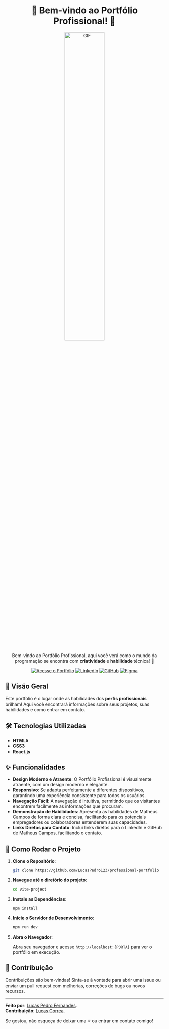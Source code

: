 <!-- Título -->
<h1 align="center">🚀 Bem-vindo ao Portfólio Profissional! 🚀</h1>

<!-- GIF Animado -->
<p align="center">
  <img src="https://i.postimg.cc/tTbNhfKB/preview.png" width="50%"alt="GIF" />
</p>

<!-- Descrição -->
<p align="center">
  Bem-vindo ao Portfólio Profissional, aqui você verá como o mundo da programação se encontra com <strong>criatividade </strong> e <strong>habilidade </strong>técnica! 🎉
</p>

<!-- Botões de Acesso -->
<p align="center">
  <a href="https://professional-portfolio-client.vercel.app/" target="_blank"><img src="https://img.shields.io/badge/Acesse o Portfólio-Agora!-brightgreen" alt="Acesse o Portfólio" /></a>
  <a href="https://www.linkedin.com/in/lucas-pedro-fernandes/" target="_blank"><img src="https://img.shields.io/badge/Contato via LinkedIn-0077B5?style=flat-square&logo=linkedin&logoColor=white" alt="LinkedIn" /></a>
  <a href="https://github.com/LucasPedro123" target="_blank"><img src="https://img.shields.io/badge/Confira o GitHub de Lucas Pedro-333?style=flat-square&logo=github&logoColor=white" alt="GitHub" /></a>
  <a href="https://www.figma.com/file/E8bQmZbgB2rX1vx5A4vM42/Untitled?type=design&mode=design&t=Q5lUq6OOqh0jxWzl-0" target="_blank"><img src="https://img.shields.io/badge/Confira o Projeto no Figma-F24E1E?style=flat-square&logo=figma&logoColor=white" alt="Figma" /></a>
</p>

<!-- Visão Geral -->
## 🌟 Visão Geral

Este portfólio é o lugar onde as habilidades dos <strong>perfis profissionais</strong> brilham! Aqui você encontrará informações sobre seus projetos, suas habilidades e como entrar em contato.

<!-- Tecnologias Utilizadas -->
## 🛠️ Tecnologias Utilizadas

- **HTML5**
- **CSS3**
- **React.js**

<!-- Funcionalidades -->
## ✨ Funcionalidades

- **Design Moderno e Atraente**: O Portfólio Profissional é visualmente atraente, com um design moderno e elegante.
- **Responsivo**: Se adapta perfeitamente a diferentes dispositivos, garantindo uma experiência consistente para todos os usuários.
- **Navegação Fácil**: A navegação é intuitiva, permitindo que os visitantes encontrem facilmente as informações que procuram.
- **Demonstração de Habilidades**: Apresenta as habilidades de Matheus Campos de forma clara e concisa, facilitando para os potenciais empregadores ou colaboradores entenderem suas capacidades.
- **Links Diretos para Contato**: Inclui links diretos para o LinkedIn e GitHub de Matheus Campos, facilitando o contato.

<!-- Como Rodar -->
## 🚀 Como Rodar o Projeto

1. **Clone o Repositório**:

    ```bash
    git clone https://github.com/LucasPedro123/professional-portfolio
    ```

2. **Navegue até o diretório do projeto**:

    ```bash
    cd vite-project
    ```

3. **Instale as Dependências**:

    ```bash
    npm install
    ```

4. **Inicie o Servidor de Desenvolvimento**:

    ```bash
    npm run dev
    ```

5. **Abra o Navegador**:

    Abra seu navegador e acesse `http://localhost:{PORTA}` para ver o portfólio em execução.

<!-- Contribuição -->
## 🤝 Contribuição

Contribuições são bem-vindas! Sinta-se à vontade para abrir uma issue ou enviar um pull request com melhorias, correções de bugs ou novos recursos.

---

<p align="start">

   **Feito por**: [Lucas Pedro Fernandes](https://github.com/LucasPedro123).<br>
   **Contribuição**: [Lucas Correa](https://github.com/lucascorreaa).<br>

  Se gostou, não esqueça de deixar uma ⭐️ ou entrar em contato comigo!

</p>

